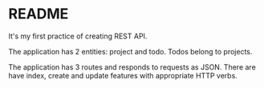 # README

It's my first practice of creating REST API.

The application has 2 entities: project and todo.
Todos belong to projects.

The application has 3 routes and responds to requests as JSON.
There are have index, create and update features with appropriate HTTP verbs.


